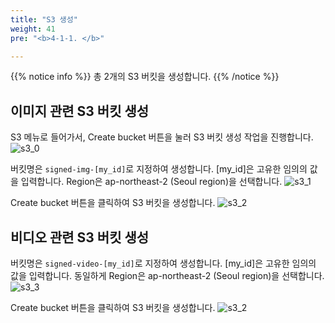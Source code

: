 ```yaml
---
title: "S3 생성"
weight: 41
pre: "<b>4-1-1. </b>"

---
```


{{% notice info %}}
총 2개의 S3 버킷을 생성합니다.
{{% /notice %}}

## 이미지 관련 S3 버킷 생성

S3 메뉴로 들어가서, Create bucket 버튼을 눌러 S3 버킷 생성 작업을 진행합니다.
![s3_0](/images/s3/s3_0.png)

버킷명은 `signed-img-[my_id]`로 지정하여 생성합니다. [my_id]은 고유한 임의의 값을 입력합니다.
Region은 ap-northeast-2 (Seoul region)을 선택합니다.
![s3_1](/images/s3/s3_1.png)

Create bucket 버튼을 클릭하여 S3 버킷을 생성합니다.
![s3_2](/images/s3/s3_2.png)

## 비디오 관련 S3 버킷 생성

버킷명은 `signed-video-[my_id]`로 지정하여 생성합니다. [my_id]은 고유한 임의의 값을 입력합니다.
동일하게 Region은 ap-northeast-2 (Seoul region)을 선택합니다.
![s3_3](/images/s3/s3_3.png)

Create bucket 버튼을 클릭하여 S3 버킷을 생성합니다.
![s3_2](/images/s3/s3_2.png)